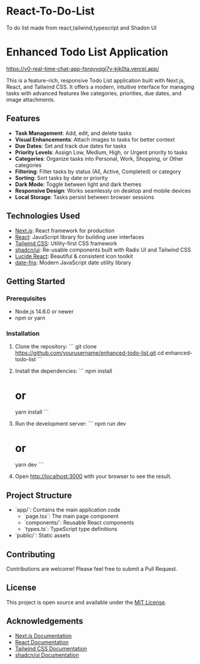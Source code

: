 # React-To-Do-List
To do list made from react,tailwind,typescript and Shadon UI
# Enhanced Todo List Application

https://v0-real-time-chat-app-fprqyvqgi7v-kjk0ta.vercel.app/

This is a feature-rich, responsive Todo List application built with Next.js, React, and Tailwind CSS. It offers a modern, intuitive interface for managing tasks with advanced features like categories, priorities, due dates, and image attachments.

## Features

- **Task Management**: Add, edit, and delete tasks
- **Visual Enhancements**: Attach images to tasks for better context
- **Due Dates**: Set and track due dates for tasks
- **Priority Levels**: Assign Low, Medium, High, or Urgent priority to tasks
- **Categories**: Organize tasks into Personal, Work, Shopping, or Other categories
- **Filtering**: Filter tasks by status (All, Active, Completed) or category
- **Sorting**: Sort tasks by date or priority
- **Dark Mode**: Toggle between light and dark themes
- **Responsive Design**: Works seamlessly on desktop and mobile devices
- **Local Storage**: Tasks persist between browser sessions

## Technologies Used

- [Next.js](https://nextjs.org/): React framework for production
- [React](https://reactjs.org/): JavaScript library for building user interfaces
- [Tailwind CSS](https://tailwindcss.com/): Utility-first CSS framework
- [shadcn/ui](https://ui.shadcn.com/): Re-usable components built with Radix UI and Tailwind CSS
- [Lucide React](https://lucide.dev/): Beautiful & consistent icon toolkit
- [date-fns](https://date-fns.org/): Modern JavaScript date utility library

## Getting Started

### Prerequisites

- Node.js 14.6.0 or newer
- npm or yarn

### Installation

1. Clone the repository:
   \`\`\`
   git clone https://github.com/yourusername/enhanced-todo-list.git
   cd enhanced-todo-list
   \`\`\`

2. Install the dependencies:
   \`\`\`
   npm install
   # or
   yarn install
   \`\`\`

3. Run the development server:
   \`\`\`
   npm run dev
   # or
   yarn dev
   \`\`\`

4. Open [http://localhost:3000](http://localhost:3000) with your browser to see the result.

## Project Structure

- \`app/\`: Contains the main application code
  - \`page.tsx\`: The main page component
  - \`components/\`: Reusable React components
  - \`types.ts\`: TypeScript type definitions
- \`public/\`: Static assets

## Contributing

Contributions are welcome! Please feel free to submit a Pull Request.

## License

This project is open source and available under the [MIT License](LICENSE).

## Acknowledgements

- [Next.js Documentation](https://nextjs.org/docs)
- [React Documentation](https://reactjs.org/docs)
- [Tailwind CSS Documentation](https://tailwindcss.com/docs)
- [shadcn/ui Documentation](https://ui.shadcn.com/)

